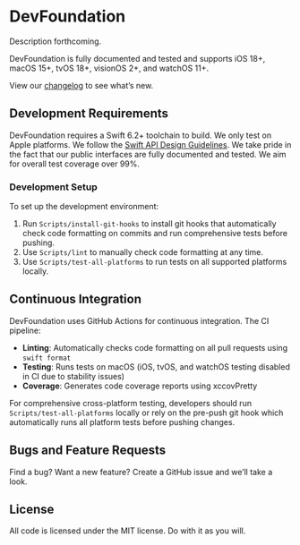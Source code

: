 # DevFoundation

Description forthcoming.

DevFoundation is fully documented and tested and supports iOS 18+, macOS 15+, tvOS 18+, visionOS 2+,
and watchOS 11+.

View our [changelog](CHANGELOG.md) to see what’s new.


## Development Requirements

DevFoundation requires a Swift 6.2+ toolchain to build. We only test on Apple platforms. We follow
the [Swift API Design Guidelines][SwiftAPIDesignGuidelines]. We take pride in the fact that our
public interfaces are fully documented and tested. We aim for overall test coverage over 99%.

[SwiftAPIDesignGuidelines]: https://swift.org/documentation/api-design-guidelines/

### Development Setup

To set up the development environment:

  1. Run `Scripts/install-git-hooks` to install git hooks that automatically check code
     formatting on commits and run comprehensive tests before pushing.
  2. Use `Scripts/lint` to manually check code formatting at any time.
  3. Use `Scripts/test-all-platforms` to run tests on all supported platforms locally.


## Continuous Integration

DevFoundation uses GitHub Actions for continuous integration. The CI pipeline:

  - **Linting**: Automatically checks code formatting on all pull requests using `swift format`
  - **Testing**: Runs tests on macOS (iOS, tvOS, and watchOS testing disabled in CI due to
    stability issues)
  - **Coverage**: Generates code coverage reports using xccovPretty

For comprehensive cross-platform testing, developers should run `Scripts/test-all-platforms`
locally or rely on the pre-push git hook which automatically runs all platform tests before
pushing changes.


## Bugs and Feature Requests

Find a bug? Want a new feature? Create a GitHub issue and we’ll take a look.


## License

All code is licensed under the MIT license. Do with it as you will.
